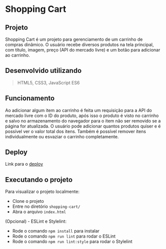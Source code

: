 # Shopping Cart

## Projeto

Shopping Cart é um projeto para gerenciamento de um carrinho de compras dinâmico. O usuário recebe diversos produtos na tela principal, com título, imagem, preço (API do mercado livre) e um botão para adicionar ao carrinho.

## Desenvolvido utilizando
> HTML5, CSS3, JavaScript ES6

## Funcionamento

Ao adicionar algum item ao carrinho é feita um requisição para a API do mercado livre com o ID do produto, após isso o produto é visto no carrinho e salvo no armazenamento do navegador para o item não ser removido se a página for atualizada. O usuário pode adicionar quantos produtos quiser e é possível ver o valor total dos itens. Também é possível remover itens individualmente ou esvaziar o carrinho completamente. 

## Deploy

Link para o [deploy](https://giuseppeusn.github.io/shopping-cart/)

## Executando o projeto
Para visualizar o projeto localmente:
- Clone o projeto
- Entre no diretório `shopping-cart/`
- Abra o arquivo `index.html`

(Opcional) - ESLint e Stylelint:
- Rode o comando `npm install` para instalar
- Rode o comando `npm run lint` para rodar o ESLint
- Rode o comando `npm run lint:style` para rodar o Stylelint
